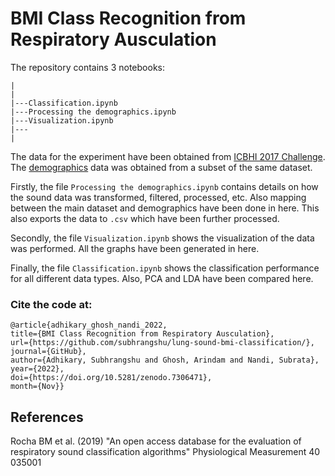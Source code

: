 # BMI Class Recognition from Respiratory Ausculation
The repository contains 3 notebooks:
```
|
|
|---Classification.ipynb
|---Processing the demographics.ipynb
|---Visualization.ipynb
|---
|
```
The data for the experiment have been obtained from [ICBHI 2017 Challenge](https://bhichallenge.med.auth.gr/ICBHI_2017_Challenge). The [demographics](https://bhichallenge.med.auth.gr/sites/default/files/ICBHI_final_database/ICBHI_Challenge_demographic_information.txt) data was obtained from a subset of the same dataset.

Firstly, the file `Processing the demographics.ipynb` contains details on how the sound data was transformed, filtered, processed, etc. Also mapping between the main dataset and demographics have been done in here. This also exports the data to `.csv` which have been further processed.

Secondly, the file `Visualization.ipynb` shows the visualization of the data was performed. All the graphs have been generated in here.

Finally, the file `Classification.ipynb` shows the classification performance for all different data types. Also, PCA and LDA have been compared here.

### Cite the code at:
```
@article{adhikary_ghosh_nandi_2022,
title={BMI Class Recognition from Respiratory Ausculation},
url={https://github.com/subhrangshu/lung-sound-bmi-classification/},
journal={GitHub},
author={Adhikary, Subhrangshu and Ghosh, Arindam and Nandi, Subrata},
year={2022},
doi={https://doi.org/10.5281/zenodo.7306471},
month={Nov}} 
```


## References
Rocha BM et al. (2019) "An open access database for the evaluation of respiratory sound classification algorithms" Physiological Measurement 40 035001
